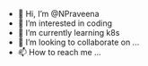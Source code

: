 - 👋 Hi, I’m @NPraveena
- 👀 I’m interested in coding
- 🌱 I’m currently learning k8s
- 💞️ I’m looking to collaborate on ...
- 📫 How to reach me ...

<!---
NPraveena/NPraveena is a ✨ special ✨ repository because its `README.md` (this file) appears on your GitHub profile.
You can click the Preview link to take a look at your changes.
--->
